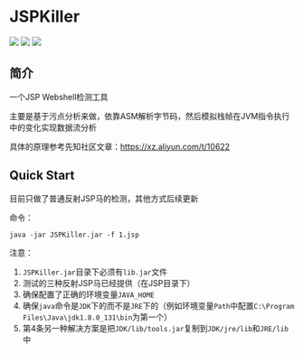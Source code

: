 # JSPKiller

![](https://img.shields.io/badge/build-passing-brightgreen)
![](https://img.shields.io/badge/ASM-9.2-blue)
![](https://img.shields.io/badge/Java-8-red)

## 简介

一个JSP Webshell检测工具

主要是基于污点分析来做，依靠ASM解析字节码，然后模拟栈帧在JVM指令执行中的变化实现数据流分析

具体的原理参考先知社区文章：https://xz.aliyun.com/t/10622

## Quick Start

目前只做了普通反射JSP马的检测，其他方式后续更新

命令：

`java -jar JSPKiller.jar -f 1.jsp`

注意：
1. `JSPKiller.jar`目录下必须有`lib.jar`文件
2. 测试的三种反射JSP马已经提供（在JSP目录下）
3. 确保配置了正确的环境变量`JAVA_HOME`
4. 确保`java`命令是`JDK`下的而不是`JRE`下的（例如环境变量`Path`中配置`C:\Program Files\Java\jdk1.8.0_131\bin`为第一个）
5. 第4条另一种解决方案是把`JDK/lib/tools.jar`复制到`JDK/jre/lib`和`JRE/lib`中
